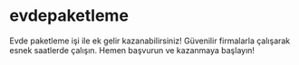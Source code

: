 # evdepaketleme
Evde paketleme işi ile ek gelir kazanabilirsiniz! Güvenilir firmalarla çalışarak esnek saatlerde çalışın. Hemen başvurun ve kazanmaya başlayın!
